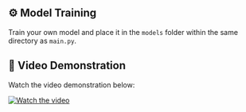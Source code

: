 ## ⚙️ Model Training

Train your own model and place it in the `models` folder within the same directory as `main.py`.

## 🎥 Video Demonstration

Watch the video demonstration below:

[![Watch the video](https://img.youtube.com/vi/OFedPnR8pjk/0.jpg)](https://youtu.be/OFedPnR8pjk?si=hsRdy4E1K-oP-ASf)
